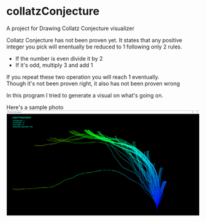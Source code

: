# collatzConjecture
A project for Drawing Collatz Conjecture visualizer

Collatz Conjecture has not been proven yet.
It states that any positive integer you pick will enentually be reduced to 1 following only 2 rules.
- If the number is even divide it by 2
- If it's odd, multiply 3 and add 1

If you repeat these two operation you will reach 1 eventually.<br>
Though it's not been proven right, it also has not been proven wrong

In this program I tried to generate a visual on what's going on.

Here's a sample photo
<img src="sample.png" width=1920>
